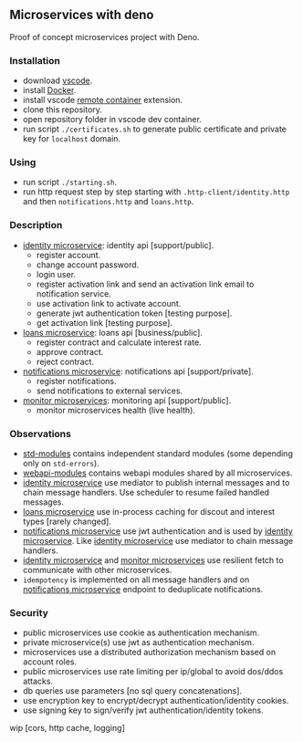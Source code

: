 
## Microservices with deno

Proof of concept microservices project with Deno.

### Installation
- download [vscode](https://code.visualstudio.com/download).
- install [Docker](https://docs.docker.com/engine/install/).
- install vscode [remote container](https://marketplace.visualstudio.com/items?itemName=ms-vscode-remote.remote-containers) extension.
- clone this repository.
- open repository folder in vscode dev container.
- run script `./certificates.sh` to generate public certificate and private key for `localhost` domain.

### Using
- run script `./starting.sh`.
- run http request step by step starting with `.http-client/identity.http` and then `notifications.http` and `loans.http`.

### Description
- [identity microservice](./identity-api): identity api [support/public].
  - register account.
  - change account password.
  - login user.
  - register activation link and send an activation link email to notification service.
  - use activation link to activate account.
  - generate jwt authentication token [testing purpose].
  - get activation link [testing purpose].
- [loans microservice](./loans-api): loans api [business/public].
  - register contract and calculate interest rate.
  - approve contract.
  - reject contract.
- [notifications microservice](./notifications-api): notifications api [support/private].
  - register notifications.
  - send notifications to external services.
- [monitor microservices](./monitor-api): monitoring api [support/public].
  - monitor microservices health (live health).

### Observations
- [std-modules](./std-modules/) contains independent standard modules (some depending only on `std-errors`).
- [webapi-modules](./webapi-modules/) contains webapi modules shared by all microservices.
- [identity microservice](./identity-api/) use mediator to publish internal messages and to chain message handlers. Use scheduler to resume failed handled messages.
- [loans microservice](./loans-api/) use in-process caching for discout and interest types [rarely changed].
- [notifications microservice](./notifications-api/) use jwt authentication and is used by [identity microservice](./identity-api/). Like [identity microservice](./identity-api/)  use mediator to chain message handlers.
- [identity microservice](./identity-api/) and [monitor microservices](./monitor-api) use resilient fetch to communicate with other microservices.
- `idempotency` is implemented on all message handlers and on [notifications microservice](./notifications-api/) endpoint to deduplicate notifications.

### Security
- public microservices use cookie as authentication mechanism.
- private microservice(s) use jwt as authentication mechanism.
- microservices use a distributed authorization mechanism based on account roles.
- public microservices use rate limiting per ip/global to avoid dos/ddos attacks.
- db queries use parameters [no sql query concatenations].
- use encryption key to encrypt/decrypt authentication/identity cookies.
- use signing key to sign/verify jwt authentication/identity tokens.

wip [cors, http cache, logging]